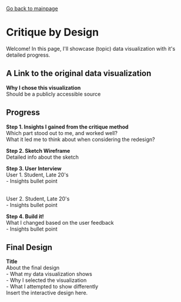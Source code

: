 [Go back to mainpage](https://yeonjin-park.github.io/portfolio/)

# Critique by Design
Welcome! In this page, I'll showcase (topic) data visualization with it's detailed progress. 

## A Link to the original data visualization 
**Why I chose this visualization**
<br /> Should be a publicly accessible source 

## Progress
**Step 1. Insights I gained from the critique method**
<br /> Which part stood out to me, and worked well? 
<br /> What it led me to think about when considering the redesign? 

**Step 2. Sketch Wireframe**
<br /> Detailed info about the sketch 

**Step 3. User Interview**
<br /> User 1. Student, Late 20's
<br /> - Insights bullet point

<br /> User 2. Student, Late 20's
<br /> - Insights bullet point


**Step 4. Build it!**
<br /> What I changed based on the user feedback 
<br /> - Insights bullet point

## Final Design
**Title**
<br /> About the final design 
<br /> - What my data visualization shows 
<br /> - Why I selected the visualization 
<br /> - What I attempted to show differently 
<br /> Insert the interactive design here. 
